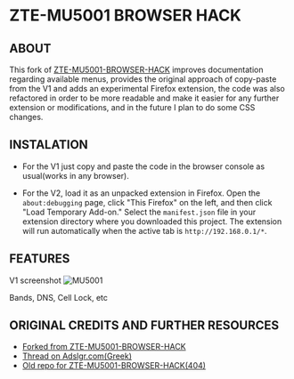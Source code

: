 # ZTE-MU5001 BROWSER HACK

## ABOUT

This fork of [ZTE-MU5001-BROWSER-HACK](https://github.com/githubxbox/ZTE-MU5001-BROWSER-HACK]) improves documentation regarding available menus, provides the original approach of copy-paste from the V1 and adds an experimental Firefox extension, the code was also refactored in order to be more readable and make it easier for any further extension or modifications, and in the future I plan to do some CSS changes.

## INSTALATION

- For the V1 just copy and paste the code in the browser console as usual(works in any browser).

- For the V2, load it as an unpacked extension in Firefox. Open the `about:debugging` page, click "This Firefox" on the left, and then click "Load Temporary Add-on." Select the `manifest.json` file in your extension directory where you downloaded this project. The extension will run automatically when the active tab is `http://192.168.0.1/*`.


## FEATURES

V1 screenshot
![MU5001](https://i.ibb.co/12WwG4Q/Screenshot-24.png)


Bands, DNS, Cell Lock, etc

## ORIGINAL CREDITS AND FURTHER RESOURCES

- [Forked from ZTE-MU5001-BROWSER-HACK](https://github.com/githubxbox/ZTE-MU5001-BROWSER-HACK)
- [Thread on Adslgr.com(Greek)](https://www.adslgr.com/forum/threads/1220156-%CE%9Cifi-mu5001-Secret-settings/page3/)
- [Old repo for ZTE-MU5001-BROWSER-HACK(404)](https://github.com/sklavosit/ZTE-MU5001-BROWSER-HACK)
